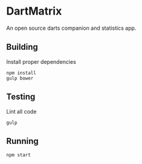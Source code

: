 # DartMatrix
An open source darts companion and statistics app.

## Building
Install proper dependencies

	npm install
	gulp bower

## Testing
Lint all code

	gulp
	
## Running
	npm start
